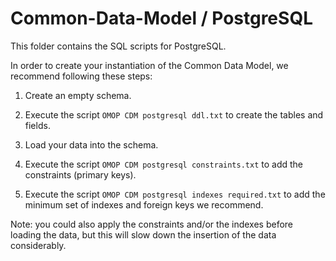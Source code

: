 Common-Data-Model / PostgreSQL
=================

This folder contains the SQL scripts for PostgreSQL. 

In order to create your instantiation of the Common Data Model, we recommend following these steps:

1. Create an empty schema.

2. Execute the script `OMOP CDM postgresql ddl.txt` to create the tables and fields.

3. Load your data into the schema.

4. Execute the script `OMOP CDM postgresql constraints.txt` to add the constraints (primary keys). 

5. Execute the script `OMOP CDM postgresql indexes required.txt` to add the minimum set of indexes and foreign keys we recommend.

Note: you could also apply the constraints and/or the indexes before loading the data, but this will slow down the insertion of the data considerably.
